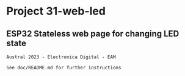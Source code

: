 #   Project 31-web-led

##  ESP32 Stateless web page for changing LED state

    Austral 2023 - Electronica Digital - EAM

    See doc/README.md for further instructions


